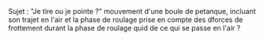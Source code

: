 
Sujet : "Je tire ou je pointe ?"
mouvement d'une boule de petanque, incluant son trajet en l'air et la phase de roulage
prise en compte des dforces de frottement durant la phase de roulage
quid de ce qui se passe en l'air ?


